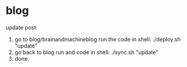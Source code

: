 # blog

update post:

1. go to blog/brainandmachineblog run the code in shell: ./deploy.sh "update"
2. go back to blog run and code in shell: ./sync.sh "update"
3. done.

